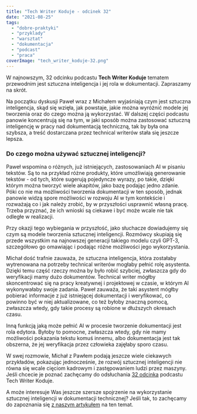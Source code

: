 ```yaml
---
title: "Tech Writer Koduje - odcinek 32"
date: "2021-08-25"
tags:
  - "dobre-praktyki"
  - "przyklady"
  - "warsztat"
  - "dokumentacja"
  - "podcast"
  - "praca"
coverImage: "tech_writer_koduje-32.png"
---
```


W najnowszym, 32 odcinku podcastu **Tech Writer Koduje** tematem przewodnim jest
sztuczna inteligencja i jej rola w dokumentacji. Zapraszamy na skrót.

Na początku dyskusji Paweł wraz z Michałem wyjaśniają czym jest sztuczna
inteligencja, skąd się wzięła, jak powstaje, jakie można wyróżnić modele jej
tworzenia oraz do czego można ją wykorzystać. W dalszej części podcastu panowie
koncentrują się na tym, w jaki sposób można zastosować sztuczną inteligencję w
pracy nad dokumentacją techniczną, tak by była ona szybsza, a treść dostarczana
przez technical writerów stała się jeszcze lepsza.

### Do czego można używać sztucznej inteligencji?

Paweł wspomina o różnych, już istniejących, zastosowaniach AI w pisaniu tekstów.
Są to na przykład różne produkty, które umożliwiają generowanie tekstów - od
tych, które sugerują pojedyncze wyrazy, po takie, dzięki którym można tworzyć
wiele akapitów, jako bazę podając jedno zdanie. Póki co nie ma możliwości
tworzenia dokumentacji w ten sposób, jednak panowie widzą spore możliwości w
rozwoju AI w tym kontekście i rozważają co i jak należy zrobić, by w przyszłości
usprawnić własną pracę. Trzeba przyznać, że ich wnioski są ciekawe i być może
wcale nie tak odległe w realizacji.

Przy okazji tego wybiegania w przyszłość, jako słuchacze dowiadujemy się czym są
modele tworzenia sztucznej inteligencji. Rozmówcy skupiają się przede wszystkim
na najnowszej generacji takiego modelu czyli GPT-3, szczegółowo go omawiając i
podając różne możliwości jego wykorzystania.

Michał dość trafnie zauważa, że sztuczna inteligencja, która zostałaby
wytrenowana na potrzeby technical writerów mogłaby pełnić rolę asystenta. Dzięki
temu część rzeczy można by było robić szybciej, zwłaszcza gdy do weryfikacji
mamy dużo dokumentów. Technical writer mógłby skoncentrować się na pracy
kreatywnej i projektowej w czasie, w którym AI wykonywałaby swoje zadania. Paweł
zauważa, że taki asystent mógłby pobierać informacje z już istniejącej
dokumentacji i weryfikować, co powinno być w niej aktualizowane, co też byłoby
znaczną pomocą, zwłaszcza wtedy, gdy takie procesy są robione w dłuższych
okresach czasu.

Inną funkcją jaką może pełnić AI w procesie tworzenie dokumentacji jest rola
edytora. Byłoby to pomocne, zwłaszcza wtedy, gdy nie mamy możliwości pokazania
tekstu komuś innemu, albo dokumentacja jest tak obszerna, że jej weryfikacja
przez człowieka zajęłaby sporo czasu.

W swej rozmowie, Michał z Pawłem podają jeszcze wiele ciekawych przykładów,
pokazując jednocześnie, że rozwój sztucznej inteligencji nie równa się wcale
cięciom kadrowym i zastępowaniem ludzi przez maszyny. Jeśli chcecie je poznać
zachęcamy do odsłuchania
[32 odcinka](https://techwriterkoduje.pl/blog/2021/07/29/tech-writer-zatrudnia-asystenta)
podcastu Tech Writer Koduje.

A może interesuje Was jeszcze szersze spojrzenie na wykorzystanie sztucznej
inteligencji w dokumentacji technicznej? Jeśli tak, to zachęcamy do zapoznania
się
[z naszym artykułem](http://techwriter.pl/ai-i-ar-i-ich-zastosowanie-w-dokumentacji-technicznej/)
na ten temat.
